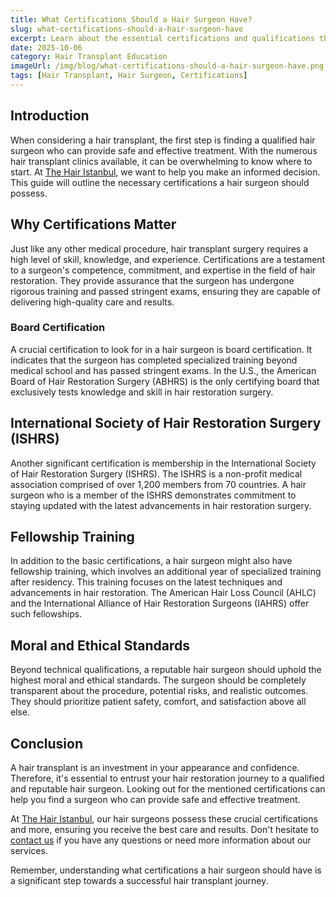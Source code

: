 ```yaml
---
title: What Certifications Should a Hair Surgeon Have?
slug: what-certifications-should-a-hair-surgeon-have
excerpt: Learn about the essential certifications and qualifications that a reputable hair surgeon should possess.
date: 2025-10-06
category: Hair Transplant Education
imageUrl: /img/blog/what-certifications-should-a-hair-surgeon-have.png
tags: [Hair Transplant, Hair Surgeon, Certifications]
---
```


<h2>Introduction</h2>
<p>When considering a hair transplant, the first step is finding a qualified hair surgeon who can provide safe and effective treatment. With the numerous hair transplant clinics available, it can be overwhelming to know where to start. At <a href="https://thehairistanbul.com">The Hair Istanbul</a>, we want to help you make an informed decision. This guide will outline the necessary certifications a hair surgeon should possess.</p>

<h2>Why Certifications Matter</h2>
<p>Just like any other medical procedure, hair transplant surgery requires a high level of skill, knowledge, and experience. Certifications are a testament to a surgeon's competence, commitment, and expertise in the field of hair restoration. They provide assurance that the surgeon has undergone rigorous training and passed stringent exams, ensuring they are capable of delivering high-quality care and results.</p>

<h3>Board Certification</h3>
<p>A crucial certification to look for in a hair surgeon is board certification. It indicates that the surgeon has completed specialized training beyond medical school and has passed stringent exams. In the U.S., the American Board of Hair Restoration Surgery (ABHRS) is the only certifying board that exclusively tests knowledge and skill in hair restoration surgery.</p>

<h2>International Society of Hair Restoration Surgery (ISHRS)</h2>
<p>Another significant certification is membership in the International Society of Hair Restoration Surgery (ISHRS). The ISHRS is a non-profit medical association comprised of over 1,200 members from 70 countries. A hair surgeon who is a member of the ISHRS demonstrates commitment to staying updated with the latest advancements in hair restoration surgery.</p>

<h2>Fellowship Training</h2>
<p>In addition to the basic certifications, a hair surgeon might also have fellowship training, which involves an additional year of specialized training after residency. This training focuses on the latest techniques and advancements in hair restoration. The American Hair Loss Council (AHLC) and the International Alliance of Hair Restoration Surgeons (IAHRS) offer such fellowships.</p>

<h2>Moral and Ethical Standards</h2>
<p>Beyond technical qualifications, a reputable hair surgeon should uphold the highest moral and ethical standards. The surgeon should be completely transparent about the procedure, potential risks, and realistic outcomes. They should prioritize patient safety, comfort, and satisfaction above all else.</p>

<h2>Conclusion</h2>
<p>A hair transplant is an investment in your appearance and confidence. Therefore, it's essential to entrust your hair restoration journey to a qualified and reputable hair surgeon. Looking out for the mentioned certifications can help you find a surgeon who can provide safe and effective treatment.</p>

<p>At <a href="https://thehairistanbul.com">The Hair Istanbul</a>, our hair surgeons possess these crucial certifications and more, ensuring you receive the best care and results. Don't hesitate to <a href="https://thehairistanbul.com/contact">contact us</a> if you have any questions or need more information about our services.</p> 

<p>Remember, understanding what certifications a hair surgeon should have is a significant step towards a successful hair transplant journey.</p>
